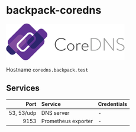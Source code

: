 # backpack-coredns

![CoreDNS](../../../doc/assets/logos/coredns.png)

Hostname `coredns.backpack.test`

## Services

| Port | Service | Credentials
| ---: | :------ | :----------
| 53, 53/udp | DNS server | -
| 9153 | Prometheus exporter | -
